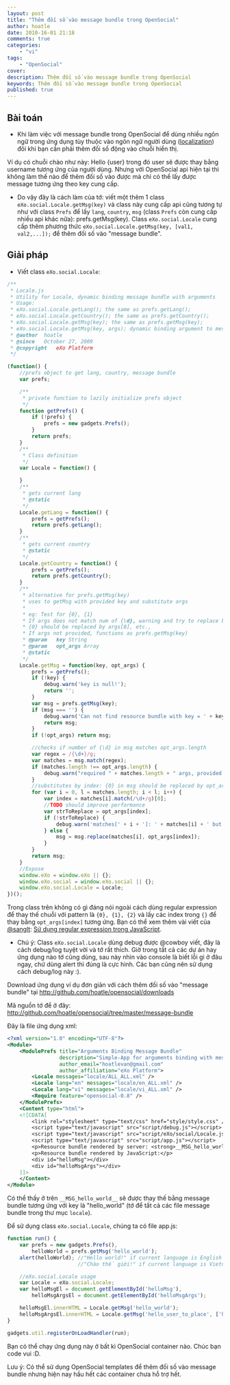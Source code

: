 ```yaml
---
layout: post
title: "Thêm đối số vào message bundle trong OpenSocial"
author: hoatle
date: 2010-16-01 21:18
comments: true
categories:
    - "vi"
tags:
    - "OpenSocial"
cover:
description: Thêm đối số vào message bundle trong OpenSocial
keywords: Thêm đối số vào message bundle trong OpenSocial
published: true
---
```


Bài toán
--------

- Khi làm việc với message bundle trong OpenSocial để dùng nhiều ngôn ngữ trong ứng dụng tùy thuộc
vào ngôn ngữ người dùng
([localization](http://wiki.opensocial.org/index.php?title=Localizing_OpenSocial_applications)) đôi
khi bạn cần phải thêm đối số động vào chuỗi hiển thị.

Ví dụ có chuỗi chào như này: Hello {user} trong đó user sẽ được thay bằng username tương ứng của
người dùng. Nhưng với OpenSocial api hiện tại thì không làm thế nào để thêm đối số vào được mà chỉ
có thể lấy được message tương ứng theo key cung cấp.

- Do vậy đây là cách làm của tớ: viết một thêm 1 class `eXo.social.Locale.getMsg(key)` và class này
cung cấp api cũng tương tự như với class `Prefs` để lấy `lang`, `country`, `msg` (class `Prefs` còn
cung cấp nhiều api khác nữa): prefs.getMsg(key). Class `eXo.social.Locale` cung cấp thêm phương thức
`eXo.social.Locale.getMsg(key, [val1, val2,...]);` để thêm đối số vào "message bundle".

<!-- more -->

Giải pháp
---------

- Viết class `eXo.social.Locale`:

```javascript
/**
 * Locale.js
 * Utility for Locale, dynamic binding message bundle with arguments
 * Usage:
 * eXo.social.Locale.getLang(); the same as prefs.getLang();
 * eXo.social.Locale.getCountry(); the same as prefs.getCountry();
 * eXo.social.Locale.getMsg(key); the same as prefs.getMsg(key);
 * eXo.social.Locale.getMsg(key, args); dynamic binding argument to message bundle
 * @author  hoatle
 * @since   October 27, 2009
 * @copyright   eXo Platform
 */

(function() {
    //prefs object to get lang, country, message bundle
    var prefs;

    /**
     * private function to lazily initialize prefs object
     */
    function getPrefs() {
        if (!prefs) {
            prefs = new gadgets.Prefs();
        }
        return prefs;
    }
    /**
     * Class definition
     */
    var Locale = function() {

    }
    /**
     * gets current lang
     * @static
     */
    Locale.getLang = function() {
        prefs = getPrefs();
        return prefs.getLang();
    }
    /**
     * gets current country
     * @static
     */
    Locale.getCountry = function() {
        prefs = getPrefs();
        return prefs.getCountry();
    }
    /**
     * alternative for prefs.getMsg(key)
     * uses to getMsg with provided key and substitute args
     *
     * eg: Test for {0}, {1}
     * If args does not match num of {\d}, warning and try to replace by corresponding index.
     * {0} should be replaced by args[0], etc.,
     * If args not provided, functions as prefs.getMsg(key)
     * @param   key String
     * @param   opt_args Array
     * @static
     */
    Locale.getMsg = function(key, opt_args) {
        prefs = getPrefs();
        if (!key) {
            debug.warn('key is null!');
            return '';
        }
        var msg = prefs.getMsg(key);
        if (msg === '') {
            debug.warn('Can not find resource bundle with key = ' + key);
            return msg;
        }
        if (!opt_args) return msg;

        //checks if number of {\d} in msg matches opt_args.length
        var regex = /{\d+}/g;
        var matches = msg.match(regex);
        if (matches.length !== opt_args.length) {
            debug.warn("required " + matches.length + " args, provided: " + opt_args.length);
        }
        //substitutes by index: {0} in msg should be replaced by opt_args[0] and so on
        for (var i = 0, l = matches.length; i < l; i++) {
            var index = matches[i].match(/\d+/g)[0];
            //TODO should improve performance
            var strToReplace = opt_args[index];
            if (!strToReplace) {
                debug.warn('matches[' + i + ']: ' + matches[i] + ' but no opt_args[' + index + ']');
            } else {
                msg = msg.replace(matches[i], opt_args[index]);
            }
        }
        return msg;
    }
    //Expose
    window.eXo = window.eXo || {};
    window.eXo.social = window.eXo.social || {};
    window.eXo.social.Locale = Locale;
})();
```

Trong class trên không có gì đáng nói ngoài cách dùng regular expression để thay thế chuỗi với
pattern là `{0}, {1}, {2}` và lấy các index trong `{}` để thay bằng `opt_args[index]` tương ứng.
Bạn có thể xem thêm vài viết của [@sanglt](http://twitter.com/sanglt):
[Sử dụng regular expression trong JavaScript](http://www.sanglt.com/content/su-dung-regular-expression-trong-javascript).

- Chú ý: Class `eXo.social.Locale` dùng debug được @cowboy viết, đây là cách debug/log tuyệt vời và
tớ rất thích. Giờ trong tất cả các dự án hay ứng dụng nào tớ cũng dùng, sau này nhìn vào console là
biết lỗi gì ở đâu ngay, chứ dùng alert thì đúng là cực hình. Các bạn cũng nên sử dụng cách debug/log
này :).

Download ứng dụng ví dụ đơn giản với cách thêm đối số vào "message bundle" tại
http://github.com/hoatle/opensocial/downloads

Mã nguồn tớ để ở đây: http://github.com/hoatle/opensocial/tree/master/message-bundle

Đây là file ứng dụng xml:

```xml
<?xml version="1.0" encoding="UTF-8"?>
<Module>
    <ModulePrefs title="Arguments Binding Message Bundle"
                 description="Simple-App for arguments binding with message bundle"
                 author_email="hoatlevan@gmail.com"
                 author_affiliation="eXo Platform">
        <Locale messages="locale/ALL_ALL.xml" />
        <Locale lang="en" messages="locale/en_ALL.xml" />
        <Locale lang="vi" messages="locale/vi_ALL.xml" />
        <Require feature="opensocial-0.8" />
    </ModulePrefs>
    <Content type="html">
    <![CDATA[
        <link rel="stylesheet" type="text/css" href="style/style.css" />
        <script type="text/javascript" src="script/debug.js"></script>
        <script type="text/javascript" src="script/eXo/social/Locale.js"></script>
        <script type="text/javascript" src="script/app.js"></script>
        <p>Resource bundle rendered by server: <strong>__MSG_hello_world__</strong></p>
        <p>Resource bundle rendered by JavaScript:</p>
        <div id="helloMsg"></div>
        <div id="helloMsgArgs"></div>
    ]]>
    </Content>
</Module>
```

Có thể thấy ở trên `__MSG_hello_world__` sẽ được thay thế bằng message bundle tương ứng với key là
"hello_world" (tớ để tất cả các file message bundle trong thư mục `locale`).

Để sử dụng class `eXo.social.Locale`, chúng ta có file app.js:

```javascript
function run() {
    var prefs = new gadgets.Prefs(),
        helloWorld = prefs.getMsg('hello_world');
    alert(helloWorld); //"Hello world!" if current language is English
                       //"Chào thế giới!" if current language is Vietnamese

    //eXo.social.Locale usage
    var Locale = eXo.social.Locale;
    var helloMsgEl = document.getElementById('helloMsg'),
        helloMsgArgsEl = document.getElementById('helloMsgArgs');

    helloMsgEl.innerHTML = Locale.getMsg('hello_world');
    helloMsgArgsEl.innerHTML = Locale.getMsg('hello_user_to_place', ['hoatle', 'Vietnam']);
}

gadgets.util.registerOnLoadHandler(run);
```

Bạn có thể chạy ứng dụng này ở bất kì OpenSocial container nào. Chúc bạn code vui :D.

Lưu ý: Có thể sử dụng OpenSocial templates để thêm đối số vào message bundle nhưng hiện nay hầu hết
các container chưa hỗ trợ hết.
